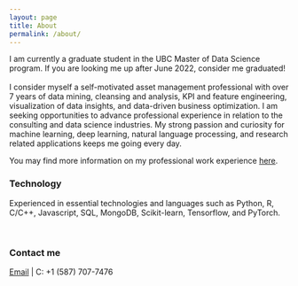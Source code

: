 ```yaml
---
layout: page
title: About
permalink: /about/
---
```


I am currently a graduate student in the UBC Master of Data Science program. If you are looking me up after June 2022, consider me graduated!  
<br> 
I consider myself a self-motivated asset management professional with over 7 years of data mining, cleansing and analysis, KPI and feature engineering, visualization of data insights, and data-driven business optimization. I am seeking opportunities to advance professional experience in relation to the consulting and data science industries. My strong passion and curiosity for machine learning, deep learning, natural language processing, and research related applications keeps me going every day. 

You may find more information on my professional work experience [here]().

### Technology

Experienced in essential technologies and languages such as Python, R, C/C++, Javascript, SQL, MongoDB, Scikit-learn, Tensorflow, and PyTorch.  


<br>

### Contact me
[Email](mailto:artanzand@yahoo.co.uk) | C: +1 (587) 707-7476
